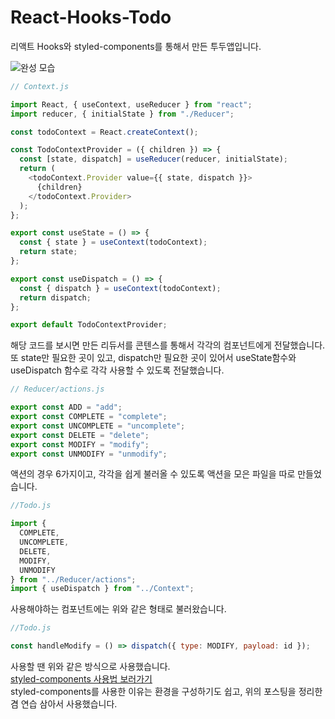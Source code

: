 # React-Hooks-Todo

리액트 Hooks와 styled-components를 통해서 만든 투두앱입니다.

![완성 모습](https://drive.google.com/uc?id=13hR5TzqYHO4bR-fZaCzCo07Rhmz8zScZ)

```js
// Context.js

import React, { useContext, useReducer } from "react";
import reducer, { initialState } from "./Reducer";

const todoContext = React.createContext();

const TodoContextProvider = ({ children }) => {
  const [state, dispatch] = useReducer(reducer, initialState);
  return (
    <todoContext.Provider value={{ state, dispatch }}>
      {children}
    </todoContext.Provider>
  );
};

export const useState = () => {
  const { state } = useContext(todoContext);
  return state;
};

export const useDispatch = () => {
  const { dispatch } = useContext(todoContext);
  return dispatch;
};

export default TodoContextProvider;
```

해당 코드를 보시면 만든 리듀서를 콘텐스를 통해서 각각의 컴포넌트에게 전달했습니다.  
또 state만 필요한 곳이 있고, dispatch만 필요한 곳이 있어서 useState함수와 useDispatch 함수로 각각 사용할 수 있도록 전달했습니다.

```js
// Reducer/actions.js

export const ADD = "add";
export const COMPLETE = "complete";
export const UNCOMPLETE = "uncomplete";
export const DELETE = "delete";
export const MODIFY = "modify";
export const UNMODIFY = "unmodify";
```

액션의 경우 6가지이고, 각각을 쉽게 불러올 수 있도록 액션을 모은 파일을 따로 만들었습니다.

```js
//Todo.js

import {
  COMPLETE,
  UNCOMPLETE,
  DELETE,
  MODIFY,
  UNMODIFY
} from "../Reducer/actions";
import { useDispatch } from "../Context";
```

사용해야하는 컴포넌트에는 위와 같은 형태로 불러왔습니다.

```js
//Todo.js

const handleModify = () => dispatch({ type: MODIFY, payload: id });
```

사용할 땐 위와 같은 방식으로 사용했습니다.  
[styled-components 사용법 보러가기](https://minhanpark.github.io/today-i-learned/how-to-use-styled-components/)  
styled-components를 사용한 이유는 환경을 구성하기도 쉽고, 위의 포스팅을 정리한 겸 연습 삼아서 사용했습니다.
